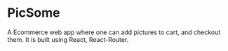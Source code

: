 # PicSome
A Ecommerce web app where one can add pictures to cart, and checkout them. It is built using React, React-Router. 
